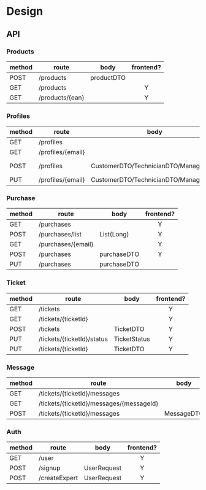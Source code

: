 # Design

## API

### Products

| method | route           | body       | frontend? |
| ------ | --------------- | ---------- | :-------: |
| POST   | /products       | productDTO |           |
| GET    | /products       |            |     Y     |
| GET    | /products/{ean} |            |     Y     |

### Profiles

| method | route             | body                                 |   frontend?   |
| ------ | ----------------- | ------------------------------------ | :-----------: |
| GET    | /profiles         |                                      |       Y       |
| GET    | /profiles/{email} |                                      |               |
| POST   | /profiles         | CustomerDTO/TechnicianDTO/ManagerDTO | con la signup |
| PUT    | /profiles/{email} | CustomerDTO/TechnicianDTO/ManagerDTO |               |

### Purchase

| method | route              | body        | frontend? |
| ------ | ------------------ | ----------- | :-------: |
| GET    | /purchases         |             |     Y     |
| POST   | /purchases/list    | List(Long)  |     Y     |
| GET    | /purchases/{email} |             |     Y     |
| POST   | /purchases         | purchaseDTO |     Y     |
| PUT    | /purchases         | purchaseDTO |           |

### Ticket

| method | route                      | body         | frontend? |
| ------ | -------------------------- | ------------ | :-------: |
| GET    | /tickets                   |              |     Y     |
| GET    | /tickets/{ticketId}        |              |     Y     |
| POST   | /tickets                   | TicketDTO    |     Y     |
| PUT    | /tickets/{ticketId}/status | TicketStatus |     Y     |
| PUT    | /tickets/{ticketId}        | TicketDTO    |     Y     |

### Message

| method | route                                    | body       | frontend? |
| ------ | ---------------------------------------- | ---------- | :-------: |
| GET    | /tickets/{ticketId}/messages             |            |     Y     |
| GET    | /tickets/{ticketId}/messages/{messageId} |            |           |
| POST   | /tickets/{ticketId}/messages             | MessageDTO |     Y     |

### Auth

| method | route         | body        | frontend? |
| ------ | ------------- | ----------- | :-------: |
| GET    | /user         |             |     Y     |
| POST   | /signup       | UserRequest |     Y     |
| POST   | /createExpert | UserRequest |     Y     |
